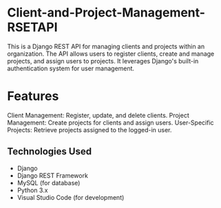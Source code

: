 # Client-and-Project-Management-RSETAPI
This is a Django REST API for managing clients and projects within an organization. The API allows users to register clients, create and manage projects, and assign users to projects. It leverages Django's built-in authentication system for user management.

# Features
Client Management: Register, update, and delete clients.
Project Management: Create projects for clients and assign users.
User-Specific Projects: Retrieve projects assigned to the logged-in user.

## Technologies Used
- Django
- Django REST Framework
- MySQL (for database)
- Python 3.x
- Visual Studio Code (for development)

